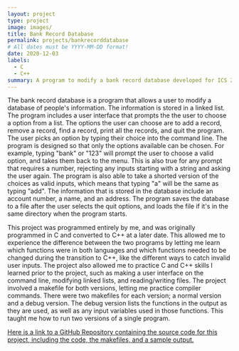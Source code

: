 ```yaml
---
layout: project
type: project
image: images/
title: Bank Record Database
permalink: projects/bankrecorddatabase
# All dates must be YYYY-MM-DD format!
date: 2020-12-03
labels:
  - C
  - C++
summary: A program to modify a bank record database developed for ICS 212.
---
```



The bank record database is a program that allows a user to modify a database of people's information. The information is stored in a linked list. The program includes a user interface that prompts the the user to choose a option from a list. The options the user can choose are to add a record, remove a record, find a record, print all the records, and quit the program. The user picks an option by typing their choice into the command line. The program is designed so that only the options available can be chosen. For example, typing "bank" or "123" will prompt the user to choose a valid option, and takes them back to the menu. This is also true for any prompt that requires a number, rejecting any inputs starting with a string and asking the user again. The program is also able to take a shorted version of the choices as valid inputs, which means that typing "a" will be the same as typing "add". The information that is stored in the database include an account number, a name, and an address. The program saves the database to a file after the user selects the quit options, and loads the file if it's in the same directory when the program starts.

This project was programmed entirely by me, and was originally programmed in C and converted to C++ at a later date. This allowed me to experience the difference between the two programs by letting me learn which functions were in both languages and which functions needed to be changed during the transition to C++, like the different ways to catch invalid user inputs. The project also allowed me to practice C and C++ skills I learned prior to the project, such as making a user interface on the command line, modifying linked lists, and reading/writing files. The project involved a makefile for both versions, letting me practice compiler commands. There were two makefiles for each version; a normal version and a debug version. The debug version lists the functions in the output as they are used, as well as any input variables used in those functions. This taught me how to run two versions of a single program.

[Here is a link to a GitHub Repository containing the source code for this project, including the code, the makefiles, and a sample output.](https://github.com/sumidaca/Band-Record-Database)
